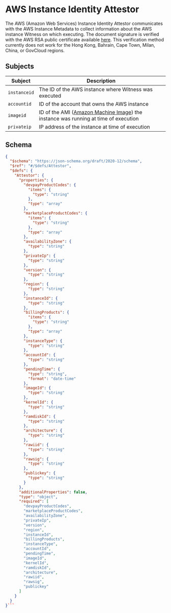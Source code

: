 # AWS Instance Identity Attestor

The AWS (Amazon Web Services) Instance Identity Attestor communicates with the AWS Instance Metadata to collect
information about the AWS instance Witness on which executing. The document signature is
verified with the AWS RSA public certificate available [here](https://docs.aws.amazon.com/AWSEC2/latest/UserGuide/verify-signature.html).
This verification method currently does not work for the Hong Kong, Bahrain, Cape Town, Milan, China, or
GovCloud regions.

## Subjects

| Subject | Description |
| ------- | ----------- |
| `instanceid` | The ID of the AWS instance where Witness was executed |
| `accountid` | ID of the account that owns the AWS instance |
| `imageid` | ID of the AMI ([Amazon Machine Image](https://docs.aws.amazon.com/AWSEC2/latest/UserGuide/AMIs.html)) the instance was running at time of execution |
| `privateip` | IP address of the instance at time of execution |

## Schema
```json
{
  "$schema": "https://json-schema.org/draft/2020-12/schema",
  "$ref": "#/$defs/Attestor",
  "$defs": {
    "Attestor": {
      "properties": {
        "devpayProductCodes": {
          "items": {
            "type": "string"
          },
          "type": "array"
        },
        "marketplaceProductCodes": {
          "items": {
            "type": "string"
          },
          "type": "array"
        },
        "availabilityZone": {
          "type": "string"
        },
        "privateIp": {
          "type": "string"
        },
        "version": {
          "type": "string"
        },
        "region": {
          "type": "string"
        },
        "instanceId": {
          "type": "string"
        },
        "billingProducts": {
          "items": {
            "type": "string"
          },
          "type": "array"
        },
        "instanceType": {
          "type": "string"
        },
        "accountId": {
          "type": "string"
        },
        "pendingTime": {
          "type": "string",
          "format": "date-time"
        },
        "imageId": {
          "type": "string"
        },
        "kernelId": {
          "type": "string"
        },
        "ramdiskId": {
          "type": "string"
        },
        "architecture": {
          "type": "string"
        },
        "rawiid": {
          "type": "string"
        },
        "rawsig": {
          "type": "string"
        },
        "publickey": {
          "type": "string"
        }
      },
      "additionalProperties": false,
      "type": "object",
      "required": [
        "devpayProductCodes",
        "marketplaceProductCodes",
        "availabilityZone",
        "privateIp",
        "version",
        "region",
        "instanceId",
        "billingProducts",
        "instanceType",
        "accountId",
        "pendingTime",
        "imageId",
        "kernelId",
        "ramdiskId",
        "architecture",
        "rawiid",
        "rawsig",
        "publickey"
      ]
    }
  }
}```
